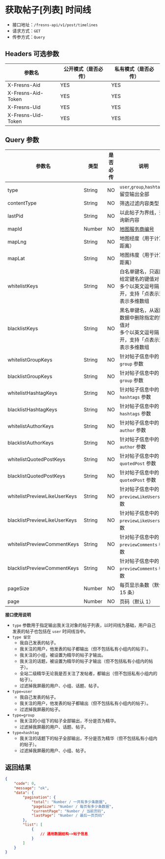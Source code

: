 # 获取帖子[列表] 时间线

- 接口地址：`/fresns-api/v1/post/timelines`
- 请求方式：`GET`
- 传参方式：`Query`

## Headers 可选参数

| 参数名 | 公开模式（是否必传） | 私有模式（是否必传） |
| --- | --- | --- |
| X-Fresns-Aid | YES | YES |
| X-Fresns-Aid-Token | YES | YES |
| X-Fresns-Uid | YES | YES |
| X-Fresns-Uid-Token | YES | YES |

## Query 参数

| 参数名 | 类型 | 是否必传 | 说明 |
| --- | --- | --- | --- |
| type | String | NO | `user`,`group`,`hashtag`，留空输出全部 |
| contentType | String | NO | 筛选过滤内容类型 |
| lastPid | String | NO | 以此帖子为界线，查询新内容 |
| mapId | Number | NO | [地图服务商编号](../../reference/dictionary/maps.md) |
| mapLng | String | NO | 地图经度（用于计算距离） |
| mapLat | String | NO | 地图纬度（用于计算距离） |
| whitelistKeys | String | NO | 白名单键名，只返回给定键名的键值对<br>多个以英文逗号隔开，支持「点表示法」表示多维数组 |
| blacklistKeys | String | NO | 黑名单键名，从返回数据中删除指定的键值对<br>多个以英文逗号隔开，支持「点表示法」表示多维数组 |
| whitelistGroupKeys | String | NO | 针对帖子信息中的 `group` 参数 |
| blacklistGroupKeys | String | NO | 针对帖子信息中的 `group` 参数 |
| whitelistHashtagKeys | String | NO | 针对帖子信息中的 `hashtags` 参数 |
| blacklistHashtagKeys | String | NO | 针对帖子信息中的 `hashtags` 参数 |
| whitelistAuthorKeys | String | NO | 针对帖子信息中的 `author` 参数 |
| blacklistAuthorKeys | String | NO | 针对帖子信息中的 `author` 参数 |
| whitelistQuotedPostKeys | String | NO | 针对帖子信息中的 `quotedPost` 参数 |
| blacklistQuotedPostKeys | String | NO | 针对帖子信息中的 `quotedPost` 参数 |
| whitelistPreviewLikeUserKeys | String | NO | 针对帖子信息中的 `previewLikeUsers` 参数 |
| blacklistPreviewLikeUserKeys | String | NO | 针对帖子信息中的 `previewLikeUsers` 参数 |
| whitelistPreviewCommentKeys | String | NO | 针对帖子信息中的 `previewComments` 参数 |
| blacklistPreviewCommentKeys | String | NO | 针对帖子信息中的 `previewComments` 参数 |
| pageSize | Number | NO | 每页显示条数（默认 15 条） |
| page | Number | NO | 页码（默认 1） |

**接口使用说明**

- `type` 参数用于指定输出我关注对象的帖子列表，以时间线为基础，用户自己发表的帖子也包括在 `user` 时间线当中。
- `type 留空`
    - 我自己发表的帖子。
    - 我关注的用户，他发表的帖子都输出（但不包括私有小组内的帖子）。
    - 我关注的小组，被设置为精华的帖子才输出。
    - 我关注的话题，被设置为精华的帖子才输出（但不包括私有小组内的帖子）。
    - 全站二级精华无论我是否关注了发帖者，都输出（但不包括私有小组内的帖子）。
    - 过滤掉我屏蔽的用户、小组、话题、帖子。
- `type=user`
    - 我自己发表的帖子。
    - 我关注的用户，他发表的帖子都输出（但不包括私有小组内的帖子）。
    - 过滤掉我屏蔽的帖子。
- `type=group`
    - 我关注的小组下的帖子全部输出，不分是否为精华。
    - 过滤掉我屏蔽的用户、话题、帖子。
- `type=hashtag`
    - 我关注的话题下的帖子全部输出，不分是否为精华（但不包括私有小组内的帖子）。
    - 过滤掉我屏蔽的用户、小组、帖子。

## 返回结果

```json
{
    "code": 0,
    "message": "ok",
    "data": {
        "pagination": {
            "total": "Number / 一共有多少条数据",
            "pageSize": "Number / 每页有多少条数据",
            "currentPage": "Number / 当前页码",
            "lastPage": "Number / 最后一页页码"
        },
        "list": [
            {
                // 通用数据结构->帖子信息
            }
        ]
    }
}
```
